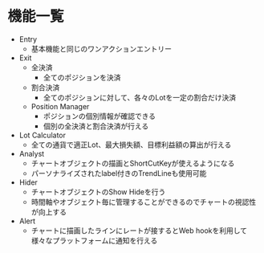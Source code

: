# 機能一覧
- Entry
	- 基本機能と同じのワンアクションエントリー
- Exit
	- 全決済
		- 全てのポジションを決済
	- 割合決済
		- 全てのポジションに対して、各々のLotを一定の割合だけ決済
	- Position Manager
		- ポジションの個別情報が確認できる
		- 個別の全決済と割合決済が行える
- Lot Calculator
	- 全ての通貨で適正Lot、最大損失額、目標利益額の算出が行える
- Analyst
	- チャートオブジェクトの描画とShortCutKeyが使えるようになる
	- パーソナライズされたlabel付きのTrendLineも使用可能
- Hider
	- チャートオブジェクトのShow Hideを行う
	- 時間軸やオブジェクト毎に管理することができるのでチャートの視認性が向上する
- Alert
	- チャートに描画したラインにレートが接するとWeb hookを利用して様々なプラットフォームに通知を行える